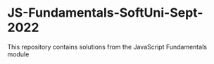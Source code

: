 # JS-Fundamentals-SoftUni-Sept-2022
This repository contains solutions from the JavaScript Fundamentals module
